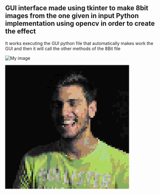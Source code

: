 GUI interface made using tkinter to make 8bit images from the one given in input
Python implementation using opencv in order to create the effect
----------------------------------------------------------------------------------
It works executing the GUI python file that automatically makes work the GUI and then it will call the other methods of the 8Bit file


![My image](https://avatars2.githubusercontent.com/u/13660998?s=400&u=749db9166e62c801dbadf4b13da84e0265537509&v=4)

![My image](https://raw.githubusercontent.com/93lorenzo/8BitImages/master/result.png)
